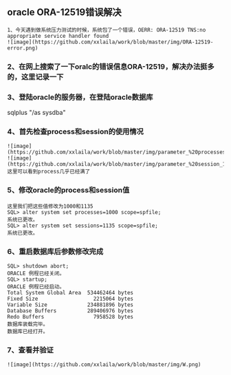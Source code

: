## oracle ORA-12519错误解决 
```
1、今天遇到做系统压力测试的时候，系统包了一个错误，OERR: ORA-12519 TNS:no appropriate service handler found
![image](https://github.com/xxlaila/work/blob/master/img/ORA-12519-error.png)
```
### 2、在网上搜索了一下oralc的错误信息ORA-12519，解决办法挺多的，这里记录一下
### 3、登陆oracle的服务器，在登陆oracle数据库
sqlplus "/as sysdba"
### 4、首先检查process和session的使用情况
```
![image](https://github.com/xxlaila/work/blob/master/img/parameter_%20processes_1.png)
![image](https://github.com/xxlaila/work/blob/master/img/parameter_%20session_1.png)
这里可以看到process几乎已经满了
```
### 5、修改oracle的process和session值
```
这里我们把这些值修改为1000和1135
SQL> alter system set processes=1000 scope=spfile;
系统已更改。
SQL> alter system set sessions=1135 scope=spfile;
系统已更改。
```
### 6、重启数据库后参数修改完成
```
SQL> shutdown abort;
ORACLE 例程已经关闭。
SQL> startup;
ORACLE 例程已经启动。
Total System Global Area  534462464 bytes
Fixed Size                  2215064 bytes
Variable Size             234881896 bytes
Database Buffers          289406976 bytes
Redo Buffers                7958528 bytes
数据库装载完毕。
数据库已经打开。
```
### 7、查看并验证
```
![image](https://github.com/xxlaila/work/blob/master/img/W.png)
```
